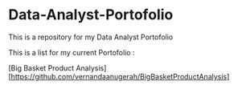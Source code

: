 # Data-Analyst-Portofolio
This is a repository for my Data Analyst Portofolio

This is a list for my current Portofolio :

[Big Basket Product Analysis][https://github.com/vernandaanugerah/BigBasketProductAnalysis]

